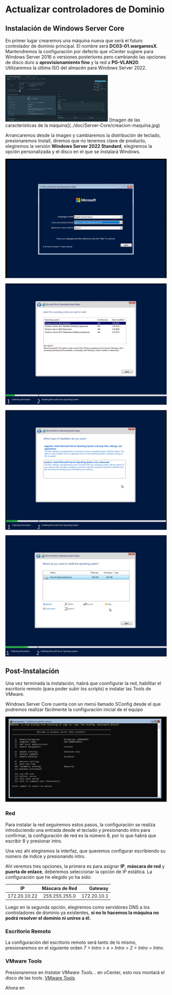 # Actualizar controladores de Dominio

## Instalación de Windows Server Core

En primer lugar crearemos una máquina nueva que será el futuro controlador de dominio principal. El nombre será **DC03-01.wargamesX**. Mantendremos la configuración por defecto que vCenter sugiere para Windows Server 2016 o versiones posteriores pero cambiando las opciones de disco duro a **aprovisionamiento fino** y la red a **PG-VLAN20**. Utilizaremos la última ISO del almacén para Windows Server 2022.

<img src="../doc/Server-Core/creacion-maquina.jpg" alt="Imagen de las características de la máquina" width="320">
[Imagen de las características de la máquina](../doc/Server-Core/creacion-maquina.jpg)

Arrancaremos desde la imagen y cambiaremos la distribución de teclado, presionaremos Install, diremos que no tenemos clave de producto, elegiremos la versión **Windows Server 2022 Standard**, elegiremos la opción personalizada y el disco en el que se instalará Windows.

![Teclado](../doc/Server-Core/teclado.jpg)

![Edición](../doc/Server-Core/edicion.jpg)

![Personalizada](../doc/Server-Core/personalizada.png)

![Disco](../doc/Server-Core/disco.jpg)


## Post-Instalación

Una vez terminada la instalación, habrá que coonfigurar la red, habilitar el escritorio remoto (para poder subir los scripts) e instalar las Tools de VMware.

Windows Server Core cuenta con un menú llamado SConfig desde el que podremos realizar fácilmente la configuración inicial de el equipo

![SConfig](../doc/Server-Core/sconfig.jpg)

### Red

Para instalar la red seguiremos estos pasos, la configuración se realiza introduciendo una entrada desde el teclado y presionando intro para confirmar, la configuración de red es la número 8, por lo que habrá que escribir 8 y presionar intro.

Una vez ahí elegiremos la interfaz, que queremos configurar escribiendo su número de índice y presionando intro.

Ahí veremos tres opciones, la primera es para asignar **IP**, **máscara de red** y **puerta de enlace**, deberemos seleccionar la opción de IP estática. La configuración que he elegido yo ha sido:

| **IP**        | **Máscara de Red**           | **Gateway**  |
| ------------- |:-------------:| -----:|
| 172.20.10.22      | 255.255.255.0 | 172.20.10.1 |

Luego en la segunda opción, elegiremos como servidores DNS a los controladores de dominio ya existentes, **si no lo hacemos la máquina no podrá resolver el dominio ni unirse a él.**


### Escritorio Remoto

La configuración del escritorio remoto será tanto de lo mismo, presionaremos en el siguiente orden *7 > Intro > e > Intro > 2 > Intro > Intro*.


### VMware Tools

Presionaremos en *Instalar VMware Tools…* en vCenter, esto nos montará el disco de las tools.
[VMware Tools](../doc/Server-Core/tools.jpg)


Ahora en 
